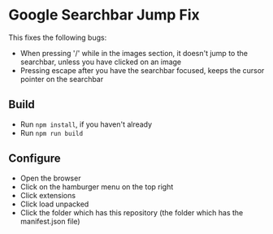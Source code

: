# Google Searchbar Jump Fix
This fixes the following bugs:
- When pressing '/' while in the images section, it doesn't jump to the searchbar, unless you have clicked on an image
- Pressing escape after you have the searchbar focused, keeps the cursor pointer on the searchbar

## Build
- Run `npm install`, if you haven't already
- Run `npm run build`

## Configure
- Open the browser
- Click on the hamburger menu on the top right
- Click extensions
- Click load unpacked
- Click the folder which has this repository (the folder which has the manifest.json file)
